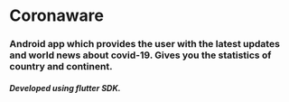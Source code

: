 # Coronaware

### Android app which provides the user with the latest updates and world news about covid-19. Gives you the statistics of country and continent.
##### Developed using flutter SDK.

